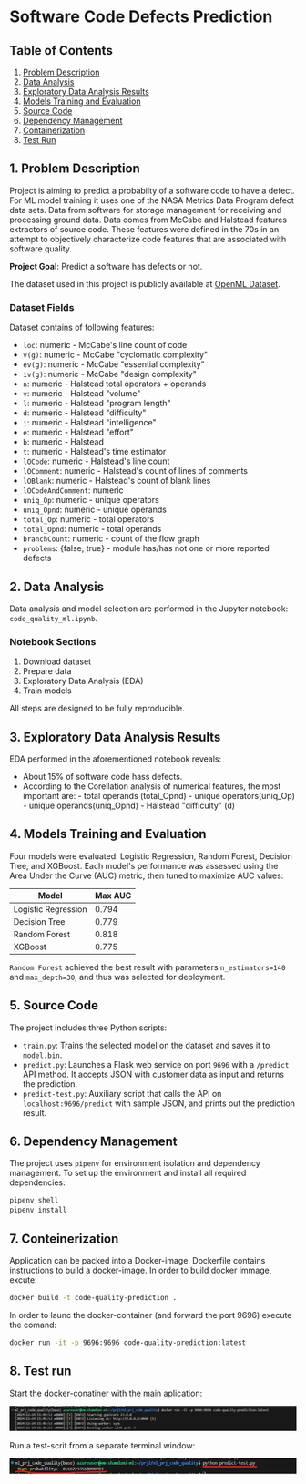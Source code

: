 # Software Code Defects Prediction

## Table of Contents
1. [Problem Description](#1-problem-description)
2. [Data Analysis](#2-data-analysis)
3. [Exploratory Data Analysis Results](#3-exploratory-data-analysis-results)
4. [Models Training and Evaluation](#4-models-training-and-evaluation)
5. [Source Code](#5-source-code)
6. [Dependency Management](#6-dependency-management)
7. [Containerization](#7-containerization)
8. [Test Run](#8-test-run)

## 1. Problem Description
Project is aiming to predict a probabilty of a software code to have a defect. For ML model training it uses one of the NASA Metrics Data Program defect data sets. Data from software for storage management for receiving and processing ground data. Data comes from McCabe and Halstead features extractors of source code. These features were defined in the 70s in an attempt to objectively characterize code features that are associated with software quality.

**Project Goal**: Predict a software has defects or not.

The dataset used in this project is publicly available at [OpenML Dataset](https://www.openml.org/search?type=data&sort=runs&status=active&id=1067).

### Dataset Fields

Dataset contains of following features:

- `loc`: numeric - McCabe's line count of code
- `v(g)`: numeric - McCabe "cyclomatic complexity"
- `ev(g)`: numeric - McCabe "essential complexity"
- `iv(g)`: numeric - McCabe "design complexity"
- `n`: numeric - Halstead total operators + operands
- `v`: numeric - Halstead "volume"
- `l`: numeric - Halstead "program length"
- `d`: numeric - Halstead "difficulty"
- `i`: numeric - Halstead "intelligence"
- `e`: numeric - Halstead "effort"
- `b`: numeric - Halstead
- `t`: numeric - Halstead's time estimator
- `lOCode`: numeric - Halstead's line count
- `lOComment`: numeric - Halstead's count of lines of comments
- `lOBlank`: numeric - Halstead's count of blank lines
- `lOCodeAndComment`: numeric
- `uniq_Op`: numeric - unique operators
- `uniq_Opnd`: numeric - unique operands
- `total_Op`: numeric - total operators
- `total_Opnd`: numeric - total operands
- `branchCount`: numeric - count of the flow graph
- `problems`: {false, true} - module has/has not one or more reported defects


## 2. Data Analysis
Data analysis and model selection are performed in the Jupyter notebook: `code_quality_ml.ipynb`.

### Notebook Sections
1. Download dataset
2. Prepare data
3. Exploratory Data Analysis (EDA)
4. Train models

All steps are designed to be fully reproducible.

## 3. Exploratory Data Analysis Results
EDA performed in the aforementioned notebook reveals:
- About 15% of software code hass defects.
- According to the Corellation analysis of numerical features, the most important are:
      - total operands (total_Opnd)
      - unique operators(uniq_Op)
      - unique operands(uniq_Opnd)
      - Halstead "difficulty" (d)

## 4. Models Training and Evaluation
Four models were evaluated: Logistic Regression, Random Forest, Decision Tree, and XGBoost. Each model's performance was assessed using the Area Under the Curve (AUC) metric, then tuned to maximize AUC values:

| Model               | Max AUC |
|---------------------|---------|
| Logistic Regression | 0.794   |
| Decision Tree       | 0.779   |
| Random Forest       | 0.818   |
| XGBoost             | 0.775   |

`Random Forest` achieved the best result with parameters `n_estimators=140` and `max_depth=30`, and thus was selected for deployment.

## 5. Source Code
The project includes three Python scripts:
- `train.py`: Trains the selected model on the dataset and saves it to `model.bin`.
- `predict.py`: Launches a Flask web service on port `9696` with a `/predict` API method. It accepts JSON with customer data as input and returns the prediction.
- `predict-test.py`: Auxiliary script that calls the API on `localhost:9696/predict` with sample JSON, and prints out the prediction result.

## 6. Dependency Management
The project uses `pipenv` for environment isolation and dependency management. To set up the environment and install all required dependencies:
```bash
pipenv shell
pipenv install
```


## 7. Conteinerization
Application can be packed into a Docker-image. Dockerfile contains instructions to build a docker-image.
In order to build docker immage, excute:
```bash
docker build -t code-quality-prediction .
```
In order to launc the docker-container (and forward the port 9696) execute the comand:
```bash
docker run -it -p 9696:9696 code-quality-prediction:latest
```

## 8. Test run
  Start the docker-conatiner with the main aplication: 

  ![run docker](images/Docker-Test-startup.png) 

  Run a test-scrit from a separate terminal window:

  ![run test](images/Docker-Test-result.png) 






